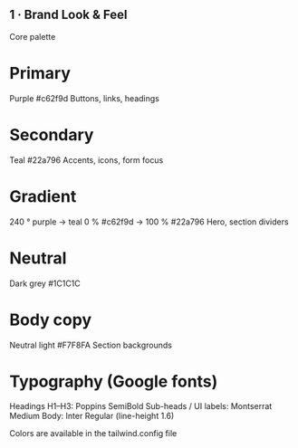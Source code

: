 ## 1 · Brand Look & Feel
Core palette 

# Primary
Purple
#c62f9d
Buttons, links, headings
# Secondary
Teal
#22a796
Accents, icons, form focus
# Gradient
240 ° purple → teal
0 % #c62f9d → 100 % #22a796
Hero, section dividers
# Neutral
Dark grey
#1C1C1C
# Body copy
Neutral light
#F7F8FA
Section backgrounds


# Typography (Google fonts)
Headings H1–H3: Poppins SemiBold
Sub-heads / UI labels: Montserrat Medium
Body: Inter Regular (line-height 1.6)


Colors are available in the tailwind.config file